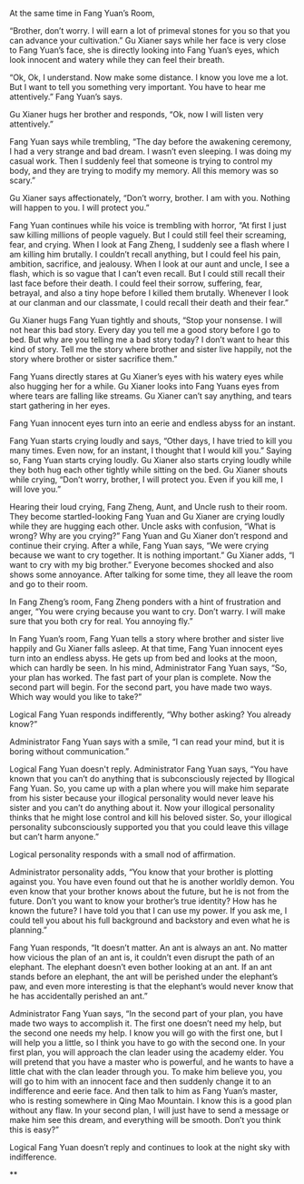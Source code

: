 

At the same time in Fang Yuan’s Room,

“Brother, don’t worry. I will earn a lot of primeval stones for you so that you can advance your cultivation.” Gu Xianer says while her face is very close to Fang Yuan’s face, she is directly looking into Fang Yuan’s eyes, which look innocent and watery while they can feel their breath.

“Ok, Ok, I understand. Now make some distance. I know you love me a lot. But I want to tell you something very important. You have to hear me attentively.” Fang Yuan’s says.

Gu Xianer hugs her brother and responds, “Ok, now I will listen very attentively.”

Fang Yuan says while trembling, “The day before the awakening ceremony, I had a very strange and bad dream. I wasn’t even sleeping. I was doing my casual work. Then I suddenly feel that someone is trying to control my body, and they are trying to modify my memory. All this memory was so scary.”

Gu Xianer says affectionately, “Don’t worry, brother. I am with you. Nothing will happen to you. I will protect you.”

Fang Yuan continues while his voice is trembling with horror, “At first I just saw killing millions of people vaguely. But I could still feel their screaming, fear, and crying. When I look at Fang Zheng, I suddenly see a flash where I am killing him brutally. I couldn’t recall anything, but I could feel his pain, ambition, sacrifice, and jealousy. When I look at our aunt and uncle, I see a flash, which is so vague that I can’t even recall. But I could still recall their last face before their death. I could feel their sorrow, suffering, fear, betrayal, and also a tiny hope before I killed them brutally. Whenever I look at our clanman and our classmate, I could recall their death and their fear.”

Gu Xianer hugs Fang Yuan tightly and shouts, “Stop your nonsense. I will not hear this bad story. Every day you tell me a good story before I go to bed. But why are you telling me a bad story today? I don’t want to hear this kind of story. Tell me the story where brother and sister live happily, not the story where brother or sister sacrifice them.”

Fang Yuans directly stares at Gu Xianer’s eyes with his watery eyes while also hugging her for a while. Gu Xianer looks into Fang Yuans eyes from where tears are falling like streams. Gu Xianer can’t say anything, and tears start gathering in her eyes.

Fang Yuan innocent eyes turn into an eerie and endless abyss for an instant.

Fang Yuan starts crying loudly and says, “Other days, I have tried to kill you many times. Even now, for an instant, I thought that I would kill you.” Saying so, Fang Yuan starts crying loudly. Gu Xianer also starts crying loudly while they both hug each other tightly while sitting on the bed. Gu Xianer shouts while crying, “Don’t worry, brother, I will protect you. Even if you kill me, I will love you.”

  

Hearing their loud crying, Fang Zheng, Aunt, and Uncle rush to their room. They become startled-looking Fang Yuan and Gu Xianer are crying loudly while they are hugging each other. Uncle asks with confusion, “What is wrong? Why are you crying?” Fang Yuan and Gu Xianer don’t respond and continue their crying. After a while, Fang Yuan says, “We were crying because we want to cry together. It is nothing important.” Gu Xianer adds, “I want to cry with my big brother.” Everyone becomes shocked and also shows some annoyance. After talking for some time, they all leave the room and go to their room. 

  

In Fang Zheng’s room, Fang Zheng ponders with a hint of frustration and anger, “You were crying because you want to cry. Don’t warry. I will make sure that you both cry for real. You annoying fly.”

  

In Fang Yuan’s room, Fang Yuan tells a story where brother and sister live happily and Gu Xianer falls asleep. At that time, Fang Yuan innocent eyes turn into an endless abyss. He gets up from bed and looks at the moon, which can hardly be seen. In his mind, Administrator Fang Yuan says, “So, your plan has worked. The fast part of your plan is complete. Now the second part will begin. For the second part, you have made two ways. Which way would you like to take?”

Logical Fang Yuan responds indifferently, “Why bother asking? You already know?”

Administrator Fang Yuan says with a smile, “I can read your mind, but it is boring without communication.”

Logical Fang Yuan doesn't reply. Administrator Fang Yuan says, “You have known that you can’t do anything that is subconsciously rejected by Illogical Fang Yuan. So, you came up with a plan where you will make him separate from his sister because your illogical personality would never leave his sister and you can’t do anything about it. Now your illogical personality thinks that he might lose control and kill his beloved sister. So, your illogical personality subconsciously supported you that you could leave this village but can’t harm anyone.”

Logical personality responds with a small nod of affirmation.

Administrator personality adds, “You know that your brother is plotting against you. You have even found out that he is another worldly demon. You even know that your brother knows about the future, but he is not from the future. Don’t you want to know your brother’s true identity? How has he known the future? I have told you that I can use my power. If you ask me, I could tell you about his full background and backstory and even what he is planning.”

Fang Yuan responds, “It doesn’t matter. An ant is always an ant. No matter how vicious the plan of an ant is, it couldn’t even disrupt the path of an elephant. The elephant doesn’t even bother looking at an ant. If an ant stands before an elephant, the ant will be perished under the elephant’s paw, and even more interesting is that the elephant’s would never know that he has accidentally perished an ant.”

Administrator Fang Yuan says, “In the second part of your plan, you have made two ways to accomplish it. The first one doesn’t need my help, but the second one needs my help. I know you will go with the first one, but I will help you a little, so I think you have to go with the second one. In your first plan, you will approach the clan leader using the academy elder. You will pretend that you have a master who is powerful, and he wants to have a little chat with the clan leader through you. To make him believe you, you will go to him with an innocent face and then suddenly change it to an indifference and eerie face. And then talk to him as Fang Yuan’s master, who is resting somewhere in Qing Mao Mountain. I know this is a good plan without any flaw. In your second plan, I will just have to send a message or make him see this dream, and everything will be smooth. Don’t you think this is easy?”

Logical Fang Yuan doesn’t reply and continues to look at the night sky with indifference.

  
**
